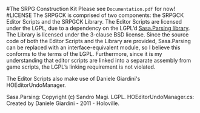 #The SRPG Construction Kit
Please see `Documentation.pdf` for now!
#LICENSE
The SRPGCK is comprised of two components: the SRPGCK Editor Scripts and the SRPGCK Library. The Editor Scripts are licensed under the LGPL, due to a dependency on the LGPL’d [Sasa.Parsing library]( http://sourceforge.net/projects/sasa/ "Sasa Library"). The Library is licensed under the 3-clause BSD license.
Since the source code of both the Editor Scripts and the Library are provided, Sasa.Parsing can be replaced with an interface-equivalent module, so I believe this conforms to the terms of the LGPL. Furthermore, since it is my understanding that editor scripts are linked into a separate assembly from game scripts, the LGPL’s linking requirement is not violated.

The Editor Scripts also make use of Daniele Giardini's HOEditorUndoManager.

Sasa.Parsing: Copyright (c) Sandro Magi. LGPL.
HOEditorUndoManager.cs: Created by Daniele Giardini - 2011 - Holoville.
